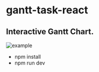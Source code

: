 # gantt-task-react

## Interactive Gantt Chart.

![example](https://user-images.githubusercontent.com/26743903/88215863-f35d5f00-cc64-11ea-81db-e829e6e9b5c8.png)



-   npm install
-   npm run dev

